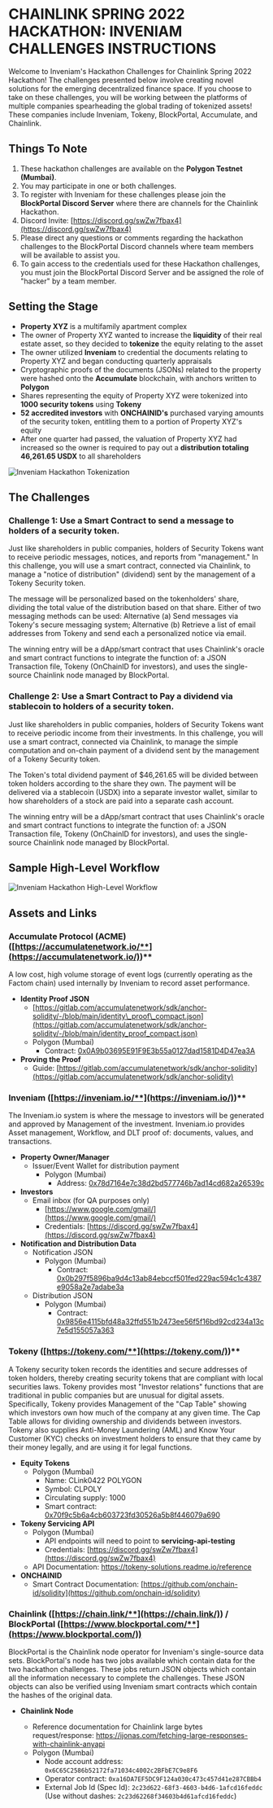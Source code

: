 #
# **CHAINLINK SPRING 2022 HACKATHON: INVENIAM CHALLENGES INSTRUCTIONS**

Welcome to Inveniam&#39;s Hackathon Challenges for Chainlink Spring 2022 Hackathon! The challenges presented below involve creating novel solutions for the emerging decentralized finance space. If you choose to take on these challenges, you will be working between the platforms of multiple companies spearheading the global trading of tokenized assets! These companies include Inveniam, Tokeny, BlockPortal, Accumulate, and Chainlink.


## **Things To Note**

1. These hackathon challenges are available on the **Polygon Testnet (Mumbai)**.
2. You may participate in one or both challenges.
3. To register with Inveniam for these challenges please join the **BlockPortal Discord Server** where there are channels for the Chainlink Hackathon.
  1. Discord Invite: [https://discord.gg/swZw7fbax4](https://discord.gg/swZw7fbax4)
4. Please direct any questions or comments regarding the hackathon challenges to the BlockPortal Discord channels where team members will be available to assist you.
5. To gain access to the credentials used for these Hackathon challenges, you must join the BlockPortal Discord Server and be assigned the role of &quot;hacker&quot; by a team member.


## **Setting the Stage**

- **Property XYZ** is a multifamily apartment complex
- The owner of Property XYZ wanted to increase the **liquidity** of their real estate asset, so they decided to **tokenize** the equity relating to the asset
- The owner utilized **Inveniam** to credential the documents relating to Property XYZ and began conducting quarterly appraisals
- Cryptographic proofs of the documents (JSONs) related to the property were hashed onto the **Accumulate** blockchain, with anchors written to **Polygon**
- Shares representing the equity of Property XYZ were tokenized into **1000 security tokens** using **Tokeny**
- **52 accredited investors** with **ONCHAINID&#39;s** purchased varying amounts of the security token, entitling them to a portion of Property XYZ&#39;s equity
- After one quarter had passed, the valuation of Property XYZ had increased so the owner is required to pay out a **distribution totaling 46,261.65 USDX** to all shareholders

![Inveniam Hackathon Tokenization](https://uploads-ssl.webflow.com/61e1c00981eb8551acfd7317/626c1c03c09fb291930dc9f3_Inveniam%20Hackathon%20Tokenization.png)


## **The Challenges**

### **Challenge 1: Use a Smart Contract to send a message to holders of a security token.**

Just like shareholders in public companies, holders of Security Tokens want to receive periodic messages, notices, and reports from &quot;management.&quot; In this challenge, you will use a smart contract, connected via Chainlink, to manage a &quot;notice of distribution&quot; (dividend) sent by the management of a Tokeny Security token.

The message will be personalized based on the tokenholders&#39; share, dividing the total value of the distribution based on that share. Either of two messaging methods can be used: Alternative (a) Send messages via Tokeny&#39;s secure messaging system; Alternative (b) Retrieve a list of email addresses from Tokeny and send each a personalized notice via email.

The winning entry will be a dApp/smart contract that uses Chainlink&#39;s oracle and smart contract functions to integrate the function of: a JSON Transaction file, Tokeny (OnChainID for investors), and uses the single-source Chainlink node managed by BlockPortal.

### **Challenge 2: Use a Smart Contract to Pay a dividend via stablecoin to holders of a security token.**

Just like shareholders in public companies, holders of Security Tokens want to receive periodic income from their investments. In this challenge, you will use a smart contract, connected via Chainlink, to manage the simple computation and on-chain payment of a dividend sent by the management of a Tokeny Security token.

The Token&#39;s total dividend payment of $46,261.65 will be divided between token holders according to the share they own. The payment will be delivered via a stablecoin (USDX) into a separate investor wallet, similar to how shareholders of a stock are paid into a separate cash account.

The winning entry will be a dApp/smart contract that uses Chainlink&#39;s oracle and smart contract functions to integrate the function of: a JSON Transaction file, Tokeny (OnChainID for investors), and uses the single-source Chainlink node managed by BlockPortal.


## **Sample High-Level Workflow**

![Inveniam Hackathon High-Level Workflow](https://uploads-ssl.webflow.com/61e1c00981eb8551acfd7317/626c1c0345c0fe8ab97aaea1_Inveniam%20Hackathon%20Workflow.png)


## **Assets and Links**

### **Accumulate Protocol (ACME)** **(**[**https://accumulatenetwork.io/**](https://accumulatenetwork.io/)**)**

A low cost, high volume storage of event logs (currently operating as the Factom chain) used internally by Inveniam to record asset performance.

- **Identity Proof JSON**
  - [https://gitlab.com/accumulatenetwork/sdk/anchor-solidity/-/blob/main/identity\_proof\_compact.json](https://gitlab.com/accumulatenetwork/sdk/anchor-solidity/-/blob/main/identity_proof_compact.json)
  - Polygon (Mumbai)
    - Contract: [0x0A9b03695E91F9E3b55a0127dad1581D4D47ea3A](https://mumbai.polygonscan.com/address/0x0a9b03695e91f9e3b55a0127dad1581d4d47ea3a)
- **Proving the Proof**
  - Guide: [https://gitlab.com/accumulatenetwork/sdk/anchor-solidity](https://gitlab.com/accumulatenetwork/sdk/anchor-solidity)

### **Inveniam (**[**https://inveniam.io/**](https://inveniam.io/)**)**

The Inveniam.io system is where the message to investors will be generated and approved by Management of the investment. Inveniam.io provides Asset management, Workflow, and DLT proof of: documents, values, and transactions.

- **Property Owner/Manager**
  - Issuer/Event Wallet for distribution payment
    - Polygon (Mumbai)
      - Address: [0x78d7164e7c38d2bd577746b7ad14cd682a26539c](https://urldefense.proofpoint.com/v2/url?u=https-3A__blockscan.com_address_0x78d7164e7c38d2bd577746b7ad14cd682a26539c&amp;d=DwMFaQ&amp;c=euGZstcaTDllvimEN8b7jXrwqOf-v5A_CdpgnVfiiMM&amp;r=wwMDO-PpcsKYfuukO0-WtcUCFTergulK4hjUC-ONpkg&amp;m=bQN8M5I6d6ZhJ9VDjJox5i9KIGt4e8GhsuPfH5KNSJw&amp;s=GsXYBbcNDYtarg4x-HLCQO6eCubyrcCDBuGj03AtBxM&amp;e=)
- **Investors**
  - Email inbox (for QA purposes only)
    - [https://www.google.com/gmail/](https://www.google.com/gmail/)
    - Credentials: [https://discord.gg/swZw7fbax4](https://discord.gg/swZw7fbax4)
- **Notification and Distribution Data**
  - Notification JSON
    - Polygon (Mumbai)
      - Contract: [0x0b297f5896ba9d4c13ab84ebccf501fed229ac594c1c4387e9058a2e7adabe3a](https://mumbai.polygonscan.com/tx/0x0b297f5896ba9d4c13ab84ebccf501fed229ac594c1c4387e9058a2e7adabe3a)
  - Distribution JSON
    - Polygon (Mumbai)
      - Contract: [0x9856e4115bfd48a32ffd551b2473ee56f5f16bd92cd234a13c7e5d155057a363](https://mumbai.polygonscan.com/tx/0x9856e4115bfd48a32ffd551b2473ee56f5f16bd92cd234a13c7e5d155057a363)

### **Tokeny (**[**https://tokeny.com/**](https://tokeny.com/)**)**

A Tokeny security token records the identities and secure addresses of token holders, thereby creating security tokens that are compliant with local securities laws. Tokeny provides most &quot;Investor relations&quot; functions that are traditional in public companies but are unusual for digital assets. Specifically, Tokeny provides Management of the &quot;Cap Table&quot; showing which investors own how much of the company at any given time. The Cap Table allows for dividing ownership and dividends between investors. Tokeny also supplies Anti-Money Laundering (AML) and Know Your Customer (KYC) checks on investment holders to ensure that they came by their money legally, and are using it for legal functions.

- **Equity Tokens**
  - Polygon (Mumbai)
    - Name: CLink0422 POLYGON
    - Symbol: CLPOLY
    - Circulating supply: 1000
    - Smart contract: [0x70f9c5b6a4cb603723fd30526a5b8f446079a690](https://mumbai.polygonscan.com/token/0x70f9c5b6a4cb603723fd30526a5b8f446079a690)
- **Tokeny Servicing API**
  - Polygon (Mumbai)
    - API endpoints will need to point to **servicing-api-testing**
    - Credentials: [https://discord.gg/swZw7fbax4](https://discord.gg/swZw7fbax4)
  - API Documentation: https://tokeny-solutions.readme.io/reference
- **ONCHAINID**
  - Smart Contract Documentation: [https://github.com/onchain-id/solidity](https://github.com/onchain-id/solidity)

### **Chainlink (**[**https://chain.link/**](https://chain.link/)**) / BlockPortal ([**https://www.blockportal.com/**](https://www.blockportal.com/))**

BlockPortal is the Chainlink node operator for Inveniam's single-source data sets. BlockPortal's node has two jobs available which contain data for the two hackathon challenges. These jobs return JSON objects which contain all the information necessary to complete the challenges. These JSON objects can also be verified using Inveniam smart contracts which contain the hashes of the original data.

- **Chainlink Node**
  
  - Reference documentation for Chainlink large bytes request/response: <https://ijonas.com/fetching-large-responses-with-chainlink-anyapi>
  - Polygon (Mumbai)
    - Node account address: `0x6C65C2586b52172fa71034c4002c2BFbE7C9e8F6`
    - Operator contract: `0xa16DA7EF5DC9F124a030c473c457d41e287CBBb4`
    - External Job Id (Spec Id): `2c23d622-68f3-4603-b4d6-1afcd16feddc` (Use without dashes: `2c23d62268f34603b4d61afcd16feddc`)

